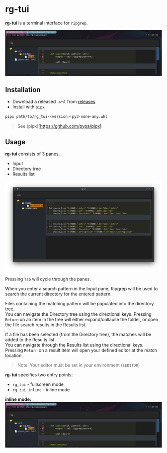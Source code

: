# rg-tui
**rg-tui** is a terminal interface for `ripgrep`.

![img](images/example_1.png)

## Installation

- Download a released `.whl` from [releases](https://github.com/NixonInnes/rg-tui/releases)  
- Install with `pipx`  
```bash
pipx path/to/rg_tui-<version>-py3-none-any.whl
```
> See (pipx)[https://github.com/pypa/pipx]

## Usage
**rg-tui** consists of 3 panes.
 - Input
 - Directory tree
 - Results list

![img](images/example_2.png)  

Pressing `Tab` will cycle through the panes.  

When you enter a search pattern in the Input pane, Ripgrep will be used to search the current directory for the entered pattern.  

Files containing the matching pattern will be populated into the directory tree.  
You can navigate the Directory tree using the directional keys. Pressing `Return` on an item in the tree will either expand/collapse the folder, or open the file search results in the Results list.  

If a file has been selected (from the Directory tree), the matches will be added to the Results list.  
You can navigate through the Results list using the directional keys. Pressing `Return` on a result item will open your defined editor at the match location.  

> Note: Your editor must be set in your environment (`$EDITOR`)

**rg-tui** specifies two entry points:
 - `rg_tui` - fullscreen mode  
 - `rg_tui_inline` - inline mode

**inline mode:**  
![img](images/example_1.png)
